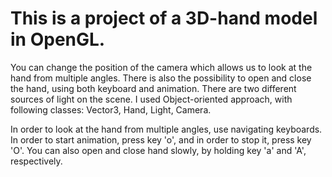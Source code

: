 # This is a project of a 3D-hand model in OpenGL. 
You can change the position of the camera which allows us to look at the hand from multiple angles.
There is also the possibility to open and close the hand, using both keyboard and animation.
There are two different sources of light on the scene.
I used Object-oriented approach, with following classes: Vector3, Hand, Light,
Camera.

In order to look at the hand from multiple angles, use navigating keyboards.
In order to start animation, press key 'o', and in order to stop it, press key 'O'.
You can also open and close hand slowly, by holding key 'a' and 'A', respectively.
